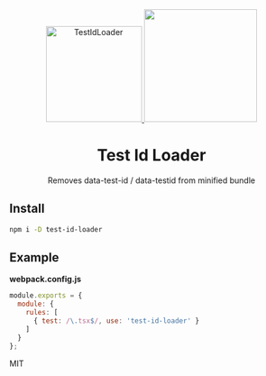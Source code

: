 <div align="center">
  <a href="https://github.com/rajjejosefsson/test-id-loader">
    <img width="170" height="170" title="TestIdLoader" src="https://image.flaticon.com/icons/png/512/10/10453.png">
  </a>
  <img width="200" height="200" src="https://webpack.js.org/assets/icon-square-big.svg">
  <h1>Test Id Loader</h1>
  <p>Removes data-test-id / data-testid from minified bundle</p>
</div>

## Install

```bash
npm i -D test-id-loader
```

## Example

**webpack.config.js**
```js
module.exports = {
  module: {
    rules: [
      { test: /\.tsx$/, use: 'test-id-loader' }
    ]
  }
};
```

MIT
